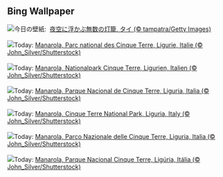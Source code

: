 ## Bing Wallpaper
![](https://www.bing.com/th?id=OHR.YiPengLanterns_JA-JP3002354354_UHD.jpg&w=1000)今日の壁紙: &nbsp;[夜空に浮かぶ無数の灯籠, タイ (© tampatra/Getty Images)](https://www.bing.com/th?id=OHR.YiPengLanterns_JA-JP3002354354_UHD.jpg)
<br><br/>
![](https://www.bing.com/th?id=OHR.ManarolaItaly_FR-FR8734568638_UHD.jpg&w=1000)Today: [Manarola, Parc national des Cinque Terre, Ligurie, Italie (© John_Silver/Shutterstock)](https://www.bing.com/th?id=OHR.ManarolaItaly_FR-FR8734568638_UHD.jpg)
<br><br/>
![](https://www.bing.com/th?id=OHR.ManarolaItaly_DE-DE4688511663_UHD.jpg&w=1000)Today: [Manarola, Nationalpark Cinque Terre, Ligurien, Italien (© John_Silver/Shutterstock)](https://www.bing.com/th?id=OHR.ManarolaItaly_DE-DE4688511663_UHD.jpg)
<br><br/>
![](https://www.bing.com/th?id=OHR.ManarolaItaly_ES-ES4041010969_UHD.jpg&w=1000)Today: [Manarola, Parque Nacional de Cinque Terre, Liguria, Italia (© John_Silver/Shutterstock)](https://www.bing.com/th?id=OHR.ManarolaItaly_ES-ES4041010969_UHD.jpg)
<br><br/>
![](https://www.bing.com/th?id=OHR.ManarolaItaly_EN-GB7223949605_UHD.jpg&w=1000)Today: [Manarola, Cinque Terre National Park, Liguria, Italy (© John_Silver/Shutterstock)](https://www.bing.com/th?id=OHR.ManarolaItaly_EN-GB7223949605_UHD.jpg)
<br><br/>
![](https://www.bing.com/th?id=OHR.ManarolaItaly_IT-IT6200614457_UHD.jpg&w=1000)Today: [Manarola, Parco Nazionale delle Cinque Terre, Liguria, Italia (© John_Silver/Shutterstock)](https://www.bing.com/th?id=OHR.ManarolaItaly_IT-IT6200614457_UHD.jpg)
<br><br/>
![](https://www.bing.com/th?id=OHR.ManarolaItaly_PT-BR4966210433_UHD.jpg&w=1000)Today: [Manarola, Parque Nacional Cinque Terre, Ligúria, Itália (© John_Silver/Shutterstock)](https://www.bing.com/th?id=OHR.ManarolaItaly_PT-BR4966210433_UHD.jpg)
<br><br/>
